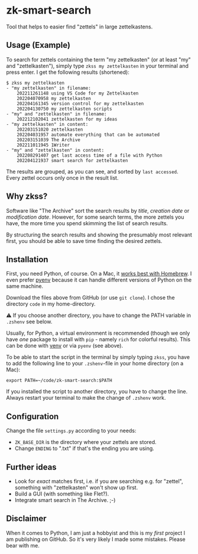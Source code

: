 # zk-smart-search

Tool that helps to easier find "zettels" in large zettelkastens.

## Usage (Example)

To search for zettels containing the term "my zettelkasten" (or at least "my" and "zettelkasten"), simply type `zkss my zettelkasten` in your terminal and press enter. I get the following results (shortened):

    $ zkss my zettelkasten
    - "my zettelkasten" in filename:
        202211261148 using VS Code for my Zettelkasten
        202204070958 my zettelkasten
        202204161345 version control for my zettelkasten
        202204130750 my zettelkasten scripts
    - "my" and "zettelkasten" in filename:
        202212102041 zettelkasten for my ideas
    - "my zettelkasten" in content:
        202203151020 zettelkasten
        202204031957 automate everything that can be automated
        202203151039 The Archive
        202211011945 1Writer
    - "my" and "zettelkasten" in content:
        202208291407 get last access time of a file with Python
        202204121937 smart search for zettelkasten

        
The results are grouped, as you can see, and sorted by `last accessed`. Every zettel occurs only once in the result list. 

## Why zkss?

Software like "The Archive" sort the search results by _title_, _creation date_ or _modification date_. However, for some search terms, the more zettels you have, the more time you spend skimming the list of search results.

By structuring the search results and showing the presumably most relevant first, you should be able to save time finding the desired zettels.

## Installation

First, you need Python, of course. On a Mac, it [works best with Homebrew](https://docs.brew.sh/Homebrew-and-Python). I even prefer [pyenv](https://realpython.com/intro-to-pyenv/) because it can handle different versions of Python on the same machine.

Download the files above from GitHub (or use `git clone`). I chose the directory `code` in my home-directory.

⚠️ If you choose another directory, you have to change the PATH variable in `.zshenv` see below.

Usually, for Python, a virtual environment is recommended (though we only have _one_ package to install with `pip` - namely `rich` for colorful results). This can be done with [venv](https://docs.python.org/3/library/venv.html) or via `pyenv` (see above).

To be able to start the script in the terminal by simply typing `zkss`, you have to add the following line to your `.zshenv`-file in your home directory (on a Mac):

    export PATH=~/code/zk-smart-search:$PATH

If you installed the script to another directory, you have to change the line. Always restart your terminal to make the change of `.zshenv` work.

## Configuration

Change the file `settings.py` according to your needs:

- `ZK_BASE_DIR` is the directory where your zettels are stored.
- Change `ENDING` to ".txt" if that's the ending you are using.

## Further ideas

- Look for _exact_ matches first, i.e. if you are searching e.g. for "zettel", something with "zettelkasten" won't show up first.
- Build a GUI (with something like Flet?).
- Integrate smart search in The Archive. ;-)

## Disclaimer

When it comes to Python, I am just a hobbyist and this is my _first_ project I am publishing on GitHub. So it's very likely I made some mistakes. Please bear with me.